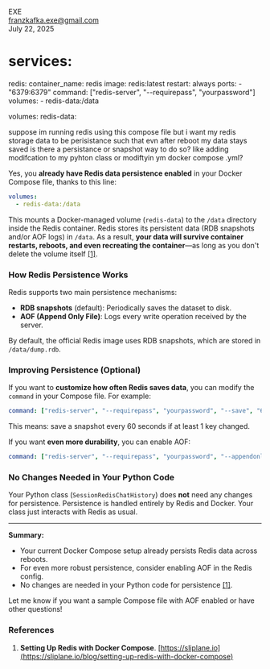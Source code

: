 EXE  
franzkafka.exe@gmail.com  
July 22, 2025


# services:
  redis:
    container_name: redis
    image: redis:latest
    restart: always
    ports:
      - "6379:6379"
    command: ["redis-server", "--requirepass", "yourpassword"]
    volumes:
      - redis-data:/data

volumes:
  redis-data:

suppose im running redis using this compose file
but i want my redis storage data to be perisistance such that evn after reboot my data stays saved is there a persistance or snapshot way to do so? like adding modifcation to my pyhton class or modiftyin ym docker compose .yml?

Yes, you **already have Redis data persistence enabled** in your Docker Compose file, thanks to this line:

```yaml
volumes:
  - redis-data:/data
```

This mounts a Docker-managed volume (`redis-data`) to the `/data` directory inside the Redis container. Redis stores its persistent data (RDB snapshots and/or AOF logs) in `/data`. As a result, **your data will survive container restarts, reboots, and even recreating the container**—as long as you don't delete the volume itself [[1]](https://sliplane.io/blog/setting-up-redis-with-docker-compose).

### How Redis Persistence Works

Redis supports two main persistence mechanisms:
- **RDB snapshots** (default): Periodically saves the dataset to disk.
- **AOF (Append Only File)**: Logs every write operation received by the server.

By default, the official Redis image uses RDB snapshots, which are stored in `/data/dump.rdb`.

### Improving Persistence (Optional)

If you want to **customize how often Redis saves data**, you can modify the `command` in your Compose file. For example:

```yaml
command: ["redis-server", "--requirepass", "yourpassword", "--save", "60", "1"]
```
This means: save a snapshot every 60 seconds if at least 1 key changed.

If you want **even more durability**, you can enable AOF:

```yaml
command: ["redis-server", "--requirepass", "yourpassword", "--appendonly", "yes"]
```

### No Changes Needed in Your Python Code

Your Python class (`SessionRedisChatHistory`) does **not** need any changes for persistence. Persistence is handled entirely by Redis and Docker. Your class just interacts with Redis as usual.

---

**Summary:**  
- Your current Docker Compose setup already persists Redis data across reboots.
- For even more robust persistence, consider enabling AOF in the Redis config.
- No changes are needed in your Python code for persistence [[1]](https://sliplane.io/blog/setting-up-redis-with-docker-compose).

Let me know if you want a sample Compose file with AOF enabled or have other questions!


### References

1. **Setting Up Redis with Docker Compose**. [https://sliplane.io](https://sliplane.io/blog/setting-up-redis-with-docker-compose)
